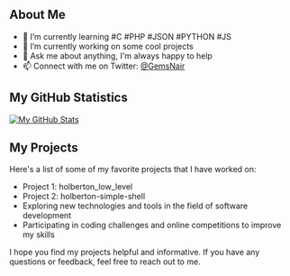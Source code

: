 ## About Me
- 🌱 I’m currently learning #C #PHP #JSON #PYTHON #JS
- 🔭 I’m currently working on some cool projects
- 💬 Ask me about anything, I'm always happy to help
- 📫 Connect with me on Twitter: [@GemsNair](https://twitter.com/GemsNair)


## My GitHub Statistics

[![My GitHub Stats](https://github-readme-stats.vercel.app/api?username=nairbh&show_icons=true&theme=radical)](https://github.com/anuraghazra/github-readme-stats)
## My Projects

Here's a list of some of my favorite projects that I have worked on:

- Project 1: holberton_low_level
- Project 2: holberton-simple-shell
- Exploring new technologies and tools in the field of software development
- Participating in coding challenges and online competitions to improve my skills

I hope you find my projects helpful and informative. If you have any questions or feedback, feel free to reach out to me.
